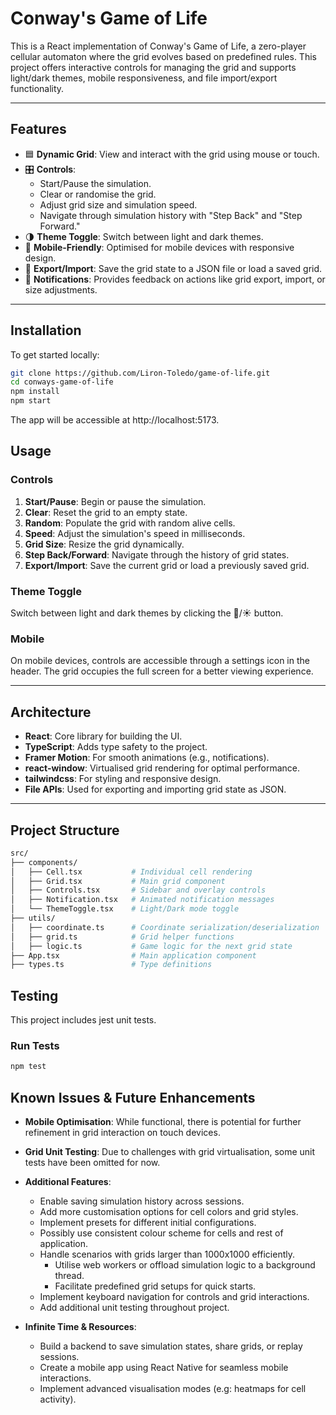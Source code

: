 # Conway's Game of Life

This is a React implementation of Conway's Game of Life, a zero-player cellular automaton where the grid evolves based on predefined rules. This project offers interactive controls for managing the grid and supports light/dark themes, mobile responsiveness, and file import/export functionality.

---

## Features

- 🟦 **Dynamic Grid**: View and interact with the grid using mouse or touch.
- 🎛️ **Controls**:
  - Start/Pause the simulation.
  - Clear or randomise the grid.
  - Adjust grid size and simulation speed.
  - Navigate through simulation history with "Step Back" and "Step Forward."
- 🌗 **Theme Toggle**: Switch between light and dark themes.
- 📱 **Mobile-Friendly**: Optimised for mobile devices with responsive design.
- 📁 **Export/Import**: Save the grid state to a JSON file or load a saved grid.
- 🔔 **Notifications**: Provides feedback on actions like grid export, import, or size adjustments.

---

## Installation

To get started locally:

   ```bash
   git clone https://github.com/Liron-Toledo/game-of-life.git
   cd conways-game-of-life
   npm install
   npm start
   ```
The app will be accessible at http://localhost:5173.

## Usage

### Controls
1. **Start/Pause**: Begin or pause the simulation.
2. **Clear**: Reset the grid to an empty state.
3. **Random**: Populate the grid with random alive cells.
4. **Speed**: Adjust the simulation's speed in milliseconds.
5. **Grid Size**: Resize the grid dynamically.
6. **Step Back/Forward**: Navigate through the history of grid states.
7. **Export/Import**: Save the current grid or load a previously saved grid.

### Theme Toggle
Switch between light and dark themes by clicking the 🌙/☀️ button.

### Mobile
On mobile devices, controls are accessible through a settings icon in the header. The grid occupies the full screen for a better viewing experience.

---

## Architecture

- **React**: Core library for building the UI.
- **TypeScript**: Adds type safety to the project.
- **Framer Motion**: For smooth animations (e.g., notifications).
- **react-window**: Virtualised grid rendering for optimal performance.
- **tailwindcss**: For styling and responsive design.
- **File APIs**: Used for exporting and importing grid state as JSON.

---

## Project Structure

```bash
src/
├── components/
│   ├── Cell.tsx           # Individual cell rendering
│   ├── Grid.tsx           # Main grid component
│   ├── Controls.tsx       # Sidebar and overlay controls
│   ├── Notification.tsx   # Animated notification messages
│   └── ThemeToggle.tsx    # Light/Dark mode toggle
├── utils/
│   ├── coordinate.ts      # Coordinate serialization/deserialization
│   ├── grid.ts            # Grid helper functions
│   ├── logic.ts           # Game logic for the next grid state
├── App.tsx                # Main application component
├── types.ts               # Type definitions
```

## Testing

This project includes jest unit tests.

### Run Tests

```bash
npm test
```

## Known Issues & Future Enhancements

- **Mobile Optimisation**: While functional, there is potential for further refinement in grid interaction on touch devices.
- **Grid Unit Testing**: Due to challenges with grid virtualisation, some unit tests have been omitted for now.

- **Additional Features**:
  - Enable saving simulation history across sessions.
  - Add more customisation options for cell colors and grid styles.
  - Implement presets for different initial configurations.
  - Possibly use consistent colour scheme for cells and rest of application.
  - Handle scenarios with grids larger than 1000x1000 efficiently.
	- Utilise web workers or offload simulation logic to a background thread.
	- Facilitate predefined grid setups for quick starts.
  - Implement keyboard navigation for controls and grid interactions.
  - Add additional unit testing throughout project.
- **Infinite Time & Resources**:
  - Build a backend to save simulation states, share grids, or replay sessions.
  - Create a mobile app using React Native for seamless mobile interactions.
  - Implement advanced visualisation modes (e.g: heatmaps for cell activity).
